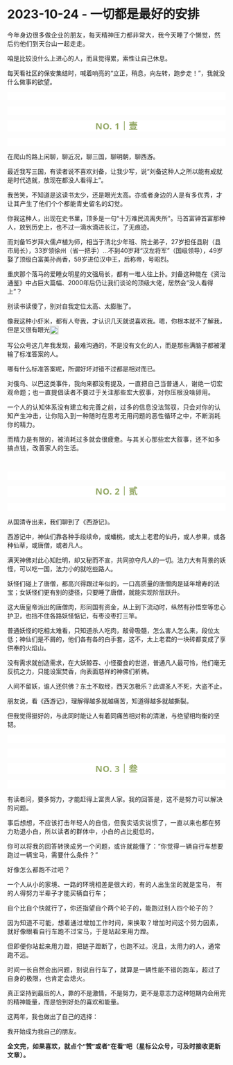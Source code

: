 # 2023-10-24 - 一切都是最好的安排

<p style="visibility: visible;"><span style="font-size: var(--articleFontsize); letter-spacing: 0.034em; visibility: visible;">今年</span><span style="font-size: var(--articleFontsize); letter-spacing: 0.034em; visibility: visible;">身边很多做企业的朋友，每天精神压力都非常大，我今天睡了个懒觉，然后约他们到天台山一起走走。</span></p><p style="visibility: visible;">咱是比较没什么上进心的人，而且觉得累，索性让自己休息。</p><p style="visibility: visible;">每天看社区的保安集结时，喊着响亮的“立正，稍息，向左转，跑步走！”，我就没什么做事的欲望。<br style="visibility: visible;"></p><p style="outline: 0px;font-family: system-ui, -apple-system, BlinkMacSystemFont, &quot;Helvetica Neue&quot;, &quot;PingFang SC&quot;, &quot;Hiragino Sans GB&quot;, &quot;Microsoft YaHei UI&quot;, &quot;Microsoft YaHei&quot;, Arial, sans-serif;letter-spacing: 0.544px;text-wrap: wrap;background-color: rgb(255, 255, 255);visibility: visible;"><br style="outline: 0px;visibility: visible;"></p><p style="outline: 0px;font-family: system-ui, -apple-system, BlinkMacSystemFont, &quot;Helvetica Neue&quot;, &quot;PingFang SC&quot;, &quot;Hiragino Sans GB&quot;, &quot;Microsoft YaHei UI&quot;, &quot;Microsoft YaHei&quot;, Arial, sans-serif;letter-spacing: 0.544px;text-wrap: wrap;background-color: rgb(255, 255, 255);visibility: visible;"><br style="visibility: visible;"></p><p style="outline: 0px;letter-spacing: 0.544px;text-wrap: wrap;color: rgb(34, 34, 34);font-family: -apple-system-font, system-ui, &quot;Helvetica Neue&quot;, &quot;PingFang SC&quot;, &quot;Hiragino Sans GB&quot;, &quot;Microsoft YaHei UI&quot;, &quot;Microsoft YaHei&quot;, Arial, sans-serif;background-color: rgb(255, 255, 255);text-align: center;visibility: visible;"><span style="outline: 0px;font-weight: bold;line-height: 25px;color: rgb(149, 169, 103);font-size: 20px;visibility: visible;">NO. 1｜壹</span></p><p style="outline: 0px;letter-spacing: 0.544px;text-wrap: wrap;color: rgb(34, 34, 34);font-family: -apple-system-font, system-ui, &quot;Helvetica Neue&quot;, &quot;PingFang SC&quot;, &quot;Hiragino Sans GB&quot;, &quot;Microsoft YaHei UI&quot;, &quot;Microsoft YaHei&quot;, Arial, sans-serif;background-color: rgb(255, 255, 255);text-align: center;visibility: visible;"><br style="outline: 0px;visibility: visible;"></p><p style="visibility: visible;">在爬山的路上闲聊，聊近况，聊三国，聊明朝，聊西游。<br style="visibility: visible;"></p><p style="visibility: visible;">最近我写三国，有读者说不喜欢刘备，让我少写，说“刘备这种人之所以能有成就是时代造就，放现在都没人看得上”。</p><p style="visibility: visible;">我苦笑，不知道是这读书太少，还是眼光太高。<span style="font-size: var(--articleFontsize); letter-spacing: 0.034em; visibility: visible;">亦或者身边的</span><span style="font-size: var(--articleFontsize); letter-spacing: 0.034em; visibility: visible;">人是有多优秀，</span><span style="font-size: var(--articleFontsize); letter-spacing: 0.034em; visibility: visible;">才让其</span><span style="font-size: var(--articleFontsize); letter-spacing: 0.034em; visibility: visible;">产生了</span><span style="font-size: var(--articleFontsize); letter-spacing: 0.034em; visibility: visible;">他们个个都能青史留名的</span><span style="font-size: var(--articleFontsize); letter-spacing: 0.034em; visibility: visible;">幻觉。</span></p><p style="visibility: visible;">你我这种人，出现在史书里，顶多是一句“十万难民流离失所"。马首富钟首富那种人，放到历史上，也不过一滴水滴进长江，了无痕迹。</p><p style="visibility: visible;">而刘备15岁拜大儒卢植为师，相当于清北少年班、院士弟子，27岁担任县尉（县市局长），33岁领徐州（省一把手）...不到40岁拜“汉左将军”（国级领导），49岁娶了顶级白富美孙尚香，59岁进位汉中王，后称帝，号昭烈。</p><p style="visibility: visible;">重庆那个落马的爱睡女明星的文强局长，都有一堆人往上扑。刘备这种能在《资治通鉴》中占巨大篇幅、2000年后仍让我们谈论的顶级大佬，居然会“没人看得上”？</p><p style="visibility: visible;">别读书读傻了，别对自我定位太高、太膨胀了。</p><p style="visibility: visible;">像我这种小虾米，都有人夸我，才认识几天就说喜欢我。嗯，你根本就不了解我，但是又很有眼光<img data-src="https://res.wx.qq.com/t/wx_fed/we-emoji/res/v1.3.10/assets/newemoji/Yellowdog.png" data-ratio="1" data-w="128" style="display: inline-block; width: 20px !important; vertical-align: middle; background-size: cover; height: auto !important; visibility: visible !important;" data-original-style="display:inline-block;width:20px;vertical-align:middle;background-size:cover;" data-index="1" src="https://res.wx.qq.com/t/wx_fed/we-emoji/res/v1.3.10/assets/newemoji/Yellowdog.png?tp=webp&amp;wxfrom=5&amp;wx_lazy=1" class="" _width="20px" alt="图片" data-report-img-idx="0" data-fail="0"></p><p style="visibility: visible;">写公众号这几年我发现，最难沟通的，不是没有文化的人，而是那些满脑子都被灌输了标准答案的人。</p><p style="visibility: visible;">哪有什么标准答案呢，所谓好坏对错不过都是相对而已。</p><p>对俄乌、以巴这类事件，我向来都没有提及，<span style="font-size: var(--articleFontsize);letter-spacing: 0.034em;">一直</span><span style="font-size: var(--articleFontsize);letter-spacing: 0.034em;">把自己当普通人，谢绝一切宏观命题；</span><span style="font-size: var(--articleFontsize);letter-spacing: 0.034em;">也一直提倡读者不要过于关注那些宏大叙事，对你压根没啥卵用。</span></p><p><span style="font-size: var(--articleFontsize);letter-spacing: 0.034em;">一个人的</span><span style="font-size: var(--articleFontsize);letter-spacing: 0.034em;">认知体系</span><span style="font-size: var(--articleFontsize);letter-spacing: 0.034em;">没有建立和完善之前，过多的信息没法驾驭，</span><span style="font-size: var(--articleFontsize);letter-spacing: 0.034em;">只会对你</span><span style="font-size: var(--articleFontsize);letter-spacing: 0.034em;">的</span><span style="font-size: var(--articleFontsize);letter-spacing: 0.034em;">认知产生冲击，让你陷入到一种随时在思考无用问题的恶性循环之中</span><span style="font-size: var(--articleFontsize);letter-spacing: 0.034em;">，不断消耗你的精力</span><span style="font-size: var(--articleFontsize);letter-spacing: 0.034em;">。</span></p><p><span style="font-size: var(--articleFontsize);letter-spacing: 0.034em;"></span><span style="font-size: var(--articleFontsize);letter-spacing: 0.034em;">而精力是有限的，</span><span style="font-size: var(--articleFontsize);letter-spacing: 0.034em;">被消耗过多就会很疲惫。与其关心那些宏大叙事，还不如多搞点钱，改善家人的生活。</span></p><p><br></p><p style="outline: 0px;font-family: system-ui, -apple-system, BlinkMacSystemFont, &quot;Helvetica Neue&quot;, &quot;PingFang SC&quot;, &quot;Hiragino Sans GB&quot;, &quot;Microsoft YaHei UI&quot;, &quot;Microsoft YaHei&quot;, Arial, sans-serif;letter-spacing: 0.544px;text-wrap: wrap;background-color: rgb(255, 255, 255);visibility: visible;"><br style="outline: 0px;visibility: visible;"></p><p style="outline: 0px;letter-spacing: 0.544px;text-wrap: wrap;color: rgb(34, 34, 34);font-family: -apple-system-font, system-ui, &quot;Helvetica Neue&quot;, &quot;PingFang SC&quot;, &quot;Hiragino Sans GB&quot;, &quot;Microsoft YaHei UI&quot;, &quot;Microsoft YaHei&quot;, Arial, sans-serif;background-color: rgb(255, 255, 255);text-align: center;visibility: visible;"><span style="outline: 0px;font-weight: bold;line-height: 25px;color: rgb(149, 169, 103);font-size: 20px;visibility: visible;">NO. 2｜贰</span></p><p style="outline: 0px;letter-spacing: 0.544px;text-wrap: wrap;color: rgb(34, 34, 34);font-family: -apple-system-font, system-ui, &quot;Helvetica Neue&quot;, &quot;PingFang SC&quot;, &quot;Hiragino Sans GB&quot;, &quot;Microsoft YaHei UI&quot;, &quot;Microsoft YaHei&quot;, Arial, sans-serif;background-color: rgb(255, 255, 255);text-align: center;visibility: visible;"><br style="outline: 0px;visibility: visible;"></p><p>从国清寺出来，我们聊到了《西游记》。<br></p><p>西游记中，神仙们靠各种手段续命，或蟠桃，或太上老君的仙丹，或人参果，或各种仙草，或唐僧，或者凡人。<br></p><p>满天神佛对此心知肚明，却又秘而不宣，共同掠夺凡人的一切。法力大有背景的妖怪，可以吃一国，法力小的就吃些路人。<br></p><p>妖怪们碰上了唐僧，都高兴得跟过年似的，一口高质量的唐僧肉是延年增寿的法宝；女妖怪们更有别的捷径，只要睡了唐僧，就能实现阶层跃升。<br></p><p>这大唐皇帝派出的唐僧肉，形同国有资金，从上到下流动时，纵然有孙悟空等忠心护卫，也挡不住各路妖怪惦记，有枣没枣打三竿。<br></p><p>普通妖怪的吃相太难看，只知道杀人吃肉，敲骨吸髓，怎么害人怎么来，段位太低；神仙们是不屑的，他们各有各的白手套，这不，太上老君的一块砖都变成了享供奉的火焰山。</p><p>没有需求就创造需求，在大妖鲸吞、小怪蚕食的世道，普通凡人最可怜，他们毫无反抗之力，只能设案焚香，向表面慈祥的神佛们祈祷。</p><p>人间不留妖，谁人还供佛？东土不取经，西天怎极乐？此谓圣人不死，大盗不止。</p><p>朋友说，看《西游记》，理解得越多就越痛苦，知道得越多就越撕裂。</p><p>但我觉得挺好的，与此同时能让人有着同痛苦相对称的清澈，与绝望相均衡的坚韧。</p><p style="outline: 0px;font-family: system-ui, -apple-system, BlinkMacSystemFont, &quot;Helvetica Neue&quot;, &quot;PingFang SC&quot;, &quot;Hiragino Sans GB&quot;, &quot;Microsoft YaHei UI&quot;, &quot;Microsoft YaHei&quot;, Arial, sans-serif;letter-spacing: 0.544px;text-wrap: wrap;background-color: rgb(255, 255, 255);visibility: visible;"><br style="outline: 0px;visibility: visible;"></p><p style="outline: 0px;font-family: system-ui, -apple-system, BlinkMacSystemFont, &quot;Helvetica Neue&quot;, &quot;PingFang SC&quot;, &quot;Hiragino Sans GB&quot;, &quot;Microsoft YaHei UI&quot;, &quot;Microsoft YaHei&quot;, Arial, sans-serif;letter-spacing: 0.544px;text-wrap: wrap;background-color: rgb(255, 255, 255);visibility: visible;"><br></p><p style="outline: 0px;letter-spacing: 0.544px;text-wrap: wrap;color: rgb(34, 34, 34);font-family: -apple-system-font, system-ui, &quot;Helvetica Neue&quot;, &quot;PingFang SC&quot;, &quot;Hiragino Sans GB&quot;, &quot;Microsoft YaHei UI&quot;, &quot;Microsoft YaHei&quot;, Arial, sans-serif;background-color: rgb(255, 255, 255);text-align: center;visibility: visible;"><span style="outline: 0px;font-weight: bold;line-height: 25px;color: rgb(149, 169, 103);font-size: 20px;visibility: visible;">NO. 3｜叁</span></p><p style="outline: 0px;letter-spacing: 0.544px;text-wrap: wrap;color: rgb(34, 34, 34);font-family: -apple-system-font, system-ui, &quot;Helvetica Neue&quot;, &quot;PingFang SC&quot;, &quot;Hiragino Sans GB&quot;, &quot;Microsoft YaHei UI&quot;, &quot;Microsoft YaHei&quot;, Arial, sans-serif;background-color: rgb(255, 255, 255);text-align: center;visibility: visible;"><br style="outline: 0px;visibility: visible;"></p><p>有读者问，要多努力，才能赶得上富贵人家。<span style="font-size: var(--articleFontsize);letter-spacing: 0.034em;">我的回答是，这不是努力可以解决的问题。</span></p><p><span style="font-size: var(--articleFontsize);letter-spacing: 0.034em;">事后想想，不应该打击年轻人的自信，但我实话实说惯了，一直以来也都在努力劝退小白，所以读者的群体中，小白的占比挺低的。</span></p><p><span style="font-size: var(--articleFontsize);letter-spacing: 0.034em;">你可以将我的回答转换成另一个问题，或许就能懂了：“你觉得一辆自行车想要跑过一辆宝马，需要什么条件？”</span><br></p><p><span style="font-size: var(--articleFontsize);letter-spacing: 0.034em;">好像怎么都跑不过吧？</span><br></p><p><span style="font-size: var(--articleFontsize);letter-spacing: 0.034em;">一个人从小的家境、一路的环境相差是很大的，有的人出生坐的就是宝马， 有的人得努力半辈子才能买辆自行车；</span></p><p><span style="font-size: var(--articleFontsize);letter-spacing: 0.034em;">自个比自个快就行了，你还指望自个两个轮子的，能跑过别人四个轮子的？</span></p><p><span style="font-size: var(--articleFontsize);letter-spacing: 0.034em;"></span><span style="font-size: var(--articleFontsize);letter-spacing: 0.034em;"><span style="text-wrap: wrap;letter-spacing: 0.578px;">因为</span><span style="text-wrap: wrap;letter-spacing: 0.578px;">知道不可能，</span><span style="text-wrap: wrap;letter-spacing: 0.578px;">想着通过增加工作时间，来换取？</span><span style="text-wrap: wrap;letter-spacing: 0.578px;">增加时间这个努力因素，就好像眼看自行车跑不过宝马，于是站起来用力蹬。</span></span></p><p><span style="font-size: var(--articleFontsize);letter-spacing: 0.034em;">但即便你站起来用力蹬，把链子蹬断了，也跑不过。</span><span style="font-size: var(--articleFontsize);letter-spacing: 0.034em;">况且，太用力的人，通常跑不远。</span></p><p><span style="font-size: var(--articleFontsize);letter-spacing: 0.034em;">时间一长自然会出问题，别说自行车了，就算是一辆性能不错的跑车，超过了自身的极限，也肯定会熄火。</span><span style="font-size: var(--articleFontsize);letter-spacing: 0.034em;"></span></p><p>真正坚持到最后的人，靠的不是激情，不是努力，更不是意志力这种短期内会用完的精神能量，而是恰到好处的喜欢和能量。<br></p><p>这两年，我也做出了自己的选择：</p><p>我开始成为我自己的朋友。</p><p style="margin-bottom: 0px;"><strong style="outline: 0px;font-family: system-ui, -apple-system, BlinkMacSystemFont, &quot;Helvetica Neue&quot;, &quot;PingFang SC&quot;, &quot;Hiragino Sans GB&quot;, &quot;Microsoft YaHei UI&quot;, &quot;Microsoft YaHei&quot;, Arial, sans-serif;text-wrap: wrap;letter-spacing: 0.544px;background-color: rgb(255, 255, 255);color: rgb(34, 34, 34);font-size: 16px;"><span style="outline: 0px;font-size: 14px;">全文完，如果喜欢，就点个“赞”或者“在看”吧（星标公众号，可及时接收更新文章）。</span></strong></p><p style="display: none;"><mp-style-type data-value="3"></mp-style-type></p>